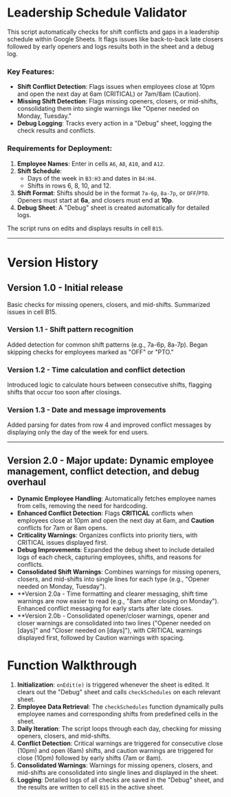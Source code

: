 # Leadership Schedule Validator
This script automatically checks for shift conflicts and gaps in a leadership schedule within Google Sheets. It flags issues like back-to-back late closers followed by early openers and logs results both in the sheet and a debug log.

### Key Features:
- **Shift Conflict Detection**: Flags issues when employees close at 10pm and open the next day at 6am (CRITICAL) or 7am/8am (Caution).
- **Missing Shift Detection**: Flags missing openers, closers, or mid-shifts, consolidating them into single warnings like "Opener needed on Monday, Tuesday."
- **Debug Logging**: Tracks every action in a "Debug" sheet, logging the check results and conflicts.

### Requirements for Deployment:
1. **Employee Names**: Enter in cells `A6`, `A8`, `A10`, and `A12`.
2. **Shift Schedule**: 
   - Days of the week in `B3:H3` and dates in `B4:H4`.
   - Shifts in rows 6, 8, 10, and 12.
3. **Shift Format**: Shifts should be in the format `7a-6p`, `8a-7p`, or `OFF`/`PTO`. Openers must start at **6a**, and closers must end at **10p**.
4. **Debug Sheet**: A "Debug" sheet is created automatically for detailed logs.

The script runs on edits and displays results in cell `B15`.

---

# Version History

## Version 1.0 - Initial release
Basic checks for missing openers, closers, and mid-shifts. Summarized issues in cell B15.

### Version 1.1 - Shift pattern recognition
Added detection for common shift patterns (e.g., 7a-6p, 8a-7p). Began skipping checks for employees marked as "OFF" or "PTO."

### Version 1.2 - Time calculation and conflict detection
Introduced logic to calculate hours between consecutive shifts, flagging shifts that occur too soon after closings.

### Version 1.3 - Date and message improvements
Added parsing for dates from row 4 and improved conflict messages by displaying only the day of the week for end users.

---

## Version 2.0 - Major update: Dynamic employee management, conflict detection, and debug overhaul
- **Dynamic Employee Handling**: Automatically fetches employee names from cells, removing the need for hardcoding.
- **Enhanced Conflict Detection**: Flags **CRITICAL** conflicts when employees close at 10pm and open the next day at 6am, and **Caution** conflicts for 7am or 8am opens.
- **Criticality Warnings**: Organizes conflicts into priority tiers, with CRITICAL issues displayed first.
- **Debug Improvements**: Expanded the debug sheet to include detailed logs of each check, capturing employees, shifts, and reasons for conflicts.
- **Consolidated Shift Warnings**: Combines warnings for missing openers, closers, and mid-shifts into single lines for each type (e.g., "Opener needed on Monday, Tuesday").
- **Version 2.0a - Time formatting and clearer messaging, shift time warnings are now easier to read (e.g., "8am after closing on Monday"). Enhanced conflict messaging for early starts after late closes.
- **Version 2.0b - Consolidated opener/closer warnings, opener and closer warnings are consolidated into two lines ("Opener needed on [days]" and "Closer needed on [days]"), with CRITICAL warnings displayed first, followed by Caution warnings with spacing.


# Function Walkthrough

1. **Initialization**: `onEdit(e)` is triggered whenever the sheet is edited. It clears out the "Debug" sheet and calls `checkSchedules` on each relevant sheet.
2. **Employee Data Retrieval**: The `checkSchedules` function dynamically pulls employee names and corresponding shifts from predefined cells in the sheet.
3. **Daily Iteration**: The script loops through each day, checking for missing openers, closers, and mid-shifts.
4. **Conflict Detection**: Critical warnings are triggered for consecutive close (10pm) and open (6am) shifts, and caution warnings are triggered for close (10pm) followed by early shifts (7am or 8am).
5. **Consolidated Warnings**: Warnings for missing openers, closers, and mid-shifts are consolidated into single lines and displayed in the sheet.
6. **Logging**: Detailed logs of all checks are saved in the "Debug" sheet, and the results are written to cell `B15` in the active sheet.

